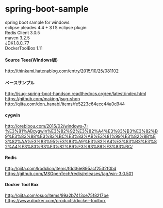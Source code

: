 # spring-boot-sample

spring boot sample for windows  
eclipse pleades 4.4 + STS eclipse plugin  
Redis Client 3.0.5  
maven 3.2.5  
JDK1.8.0_77  
DockerToolBox 1.11  

#### Source Teee(Windows版) 
http://thinkami.hatenablog.com/entry/2015/10/25/081102  

#### ベースサンプル
http://jsug-spring-boot-handson.readthedocs.org/en/latest/index.html  
https://github.com/making/jsug-shop  
http://qiita.com/don_hanabi/items/fe5223c64ecc44a0d944  

#### cygwin
http://orebibou.com/2015/02/windows-7-%E3%81%ABcygwin%E3%82%92%E3%82%A4%E3%83%B3%E3%82%B9%E3%83%88%E3%83%BC%E3%83%AB%E3%81%99%E3%82%8B%E3%82%AA%E3%83%95%E3%83%A9%E3%82%A4%E3%83%B3%E3%82%A4%E3%83%B3%E3%82%B9%E3%83%88%E3%83%BC/  

#### Redis 
http://qiita.com/kbdxlion/items/fdd36e895acf2532f0bd  
https://github.com/MSOpenTech/redis/releases/tag/win-3.0.501  

#### Docker Tool Box 
http://qiita.com/osuo/items/99a2b7413ce75f8217be  
https://www.docker.com/products/docker-toolbox



